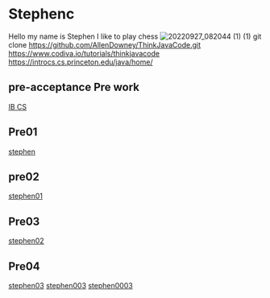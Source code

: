 # Stephenc
Hello my name is Stephen 
I like to play chess
![20220927_082044 (1) (1)](https://github.com/Stephenc80/StephenC/assets/145131056/33823f2a-7832-4035-9f3e-42557c0e550e)
git clone https://github.com/AllenDowney/ThinkJavaCode.git
https://www.codiva.io/tutorials/thinkjavacode
https://introcs.cs.princeton.edu/java/home/

## pre-acceptance Pre work 
[IB CS](https://github.com/hunter-teacher-cert/pre-acceptance-prework#java-resources)
## Pre01 
[stephen](https://replit.com/@StephenChen20/Stephen-chen-Prework-IB-CS#Pre01/Hello.java)
## pre02
[stephen01](https://replit.com/@StephenChen20/Stephen-chen-Prework-IB-CS#data-types/DataTypes.java)
## Pre03
[stephen02](https://replit.com/@StephenChen20/Stephen-chen-Prework-IB-CS#Pre03/Void.java)
## Pre04
[stephen03](https://replit.com/@StephenChen20/Stephen-chen-Prework-IB-CS#Pre04/NewLine.java)
[stephen003](https://replit.com/@StephenChen20/Stephen-chen-Prework-IB-CS#Pre04/PrintTwice.java)
[stephen0003](https://replit.com/@StephenChen20/Stephen-chen-Prework-IB-CS#Pre04/PrintTime.java)
